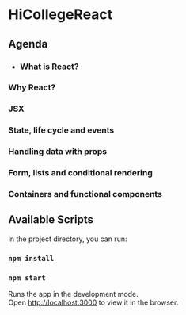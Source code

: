# HiCollegeReact

## Agenda
* ### What is React?  
### Why React? 
### JSX 
### State, life cycle and events 
### Handling data with props
### Form, lists and conditional rendering 
### Containers and functional components 


## Available Scripts

In the project directory, you can run:
### `npm install`
### `npm start`

Runs the app in the development mode.<br>
Open [http://localhost:3000](http://localhost:3000) to view it in the browser.
